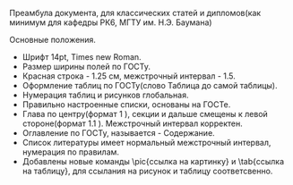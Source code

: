Преамбула документа, для классических статей и дипломов(как минимум для кафедры РК6, МГТУ им. Н.Э. Баумана)

Основные положения.
* Шрифт 14pt, Times new Roman.
* Размер ширины полей по ГОСТу.
* Красная строка - 1.25 см, межстрочный интервал - 1.5.
* Оформление таблиц по ГОСТу(слово Таблица до самой таблицы).
* Нумерация таблиц и рисунков глобальная.
* Правильно настроенные списки, основаны на ГОСТе.
* Глава по центру(формат 1 ), секции и дальше смещены к левой стороне(формат 1.1 ). Межстрочный интервал корректен.
* Оглавление по ГОСТу, называется - Содержание.
* Список литературы имеет нормальный межстрочный интервал, нумерация по правилам.
* Добавлены новые команды \pic{ссылка на картинку} и \tab{ссылка на таблицу}, для ссылания на рисунок и таблицу соответсвенно.